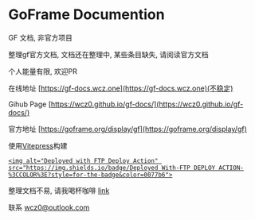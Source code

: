 # GoFrame Documention

GF 文档, 非官方项目

整理gf官方文档, 文档还在整理中, 某些条目缺失, 请阅读官方文档

个人能量有限, 欢迎PR


在线地址 [https://gf-docs.wcz.one](https://gf-docs.wcz.one)(不稳定)

Gihub Page [https://wcz0.github.io/gf-docs/](https://wcz0.github.io/gf-docs/)

官方地址 [https://goframe.org/display/gf](https://goframe.org/display/gf)

使用[Vitepress](https://vitepress.vuejs.org/ "Viteoress")构建

[`<img alt="Deployed with FTP Deploy Action" src="https://img.shields.io/badge/Deployed With-FTP DEPLOY ACTION-%3CCOLOR%3E?style=for-the-badge&color=0077b6">`](https://github.com/SamKirkland/FTP-Deploy-Action)

整理文档不易, 请我喝杯咖啡 [link](https://afdian.net/a/wcz0_)

联系 [wcz0@outlook.com](mailto:wcz0@outlook.com "联系我")
